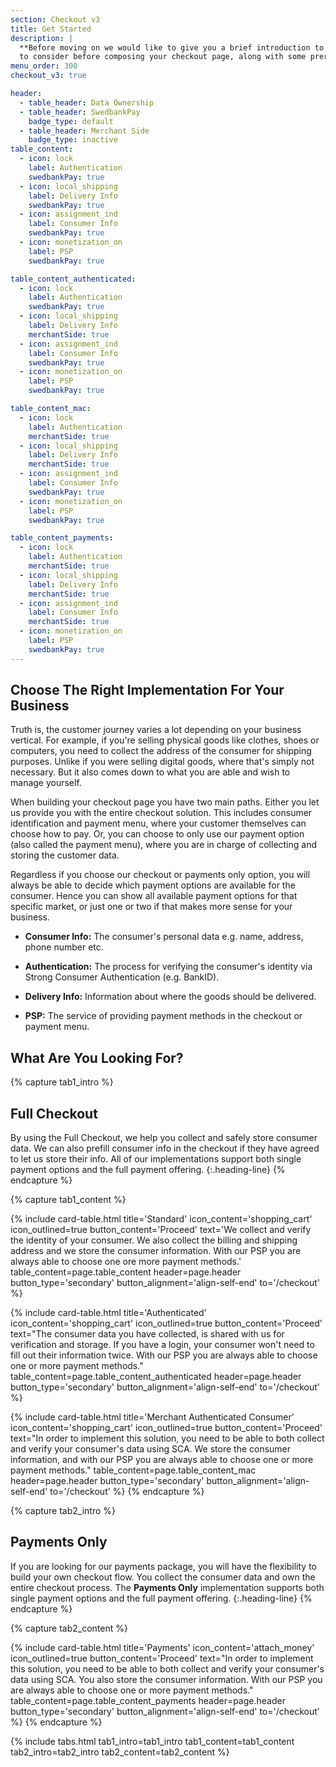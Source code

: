 ```yaml
---
section: Checkout v3
title: Get Started
description: |
  **Before moving on we would like to give you a brief introduction to what you need
  to consider before composing your checkout page, along with some prerequisites.**
menu_order: 300
checkout_v3: true

header:
  - table_header: Data Ownership
  - table_header: SwedbankPay
    badge_type: default
  - table_header: Merchant Side
    badge_type: inactive
table_content:
  - icon: lock
    label: Authentication
    swedbankPay: true
  - icon: local_shipping
    label: Delivery Info
    swedbankPay: true
  - icon: assignment_ind
    label: Consumer Info
    swedbankPay: true
  - icon: monetization_on
    label: PSP
    swedbankPay: true

table_content_authenticated:
  - icon: lock
    label: Authentication
    swedbankPay: true
  - icon: local_shipping
    label: Delivery Info
    merchantSide: true 
  - icon: assignment_ind
    label: Consumer Info
    swedbankPay: true
  - icon: monetization_on
    label: PSP
    swedbankPay: true

table_content_mac:
  - icon: lock
    label: Authentication
    merchantSide: true 
  - icon: local_shipping
    label: Delivery Info
    merchantSide: true 
  - icon: assignment_ind
    label: Consumer Info
    swedbankPay: true
  - icon: monetization_on
    label: PSP
    swedbankPay: true

table_content_payments:
  - icon: lock
    label: Authentication
    merchantSide: true 
  - icon: local_shipping
    label: Delivery Info
    merchantSide: true 
  - icon: assignment_ind
    label: Consumer Info
    merchantSide: true 
  - icon: monetization_on
    label: PSP
    swedbankPay: true
---
```


## Choose The Right Implementation For Your Business

Truth is, the customer journey varies a lot depending on your business
vertical. For example, if you're selling physical goods like clothes, shoes or
computers, you need to collect the address of the consumer for shipping
purposes. Unlike if you were selling digital goods, where that's simply not
necessary. But it also comes down to what you are able and wish to manage
yourself.

When building your checkout page you have two main paths. Either you let us
provide you with the entire checkout solution. This includes consumer
identification and payment menu, where your customer themselves can choose how
to pay. Or, you can choose to only use our payment option (also called the
payment menu), where you are in charge of collecting and storing the customer
data.

Regardless if you choose our checkout or payments only option, you will always
be able to decide which payment options are available for the consumer. Hence
you can show all available payment options for that specific market, or just one
or two if that makes more sense for your business.

-   **Consumer Info:** The consumer's personal data e.g. name, address, phone
    number etc.

-   **Authentication:** The process for verifying the consumer's identity via
    Strong Consumer Authentication (e.g. BankID).

-   **Delivery Info:** Information about where the goods should be delivered.

-   **PSP:** The service of providing payment methods in the checkout or payment
    menu.

## What Are You Looking For?

{% capture tab1_intro %}

## Full Checkout

By using the Full Checkout, we help you collect and safely store consumer data.
We can also prefill consumer info in the checkout if they have agreed to let us
store their info. All of our implementations support both single payment options
and the full payment offering.
{:.heading-line}
{% endcapture %}

{% capture tab1_content %}

{% include card-table.html
  title='Standard'
  icon_content='shopping_cart'
  icon_outlined=true
  button_content='Proceed'
  text='We collect and verify the identity of your consumer. We also collect the billing and shipping address and we store the consumer information. With our PSP you are always able to choose one ore more payment methods.'
  table_content=page.table_content
  header=page.header
  button_type='secondary'
  button_alignment='align-self-end'
  to='/checkout'
  %}

{% include card-table.html
  title='Authenticated'
  icon_content='shopping_cart'
  icon_outlined=true
  button_content='Proceed'
  text="The consumer data you have collected, is shared with us for verification and
  storage. If you have a login, your consumer won't need to fill out their
  information twice. With our PSP you are always able to choose one or more
  payment methods."
  table_content=page.table_content_authenticated
  header=page.header
  button_type='secondary'
  button_alignment='align-self-end'
  to='/checkout'
%}

{% include card-table.html
  title='Merchant Authenticated Consumer'
  icon_content='shopping_cart'
  icon_outlined=true
  button_content='Proceed'
  text="In order to implement this solution, you need to be able to both collect and
  verify your consumer's data using SCA. We store the consumer information, and
  with our PSP you are always able to choose one or more payment methods."
  table_content=page.table_content_mac
  header=page.header
  button_type='secondary'
  button_alignment='align-self-end'
  to='/checkout'
%}
{% endcapture %}

{% capture tab2_intro %}

## Payments Only

If you are looking for our payments package, you will have the flexibility to
build your own checkout flow. You collect the consumer data and own the entire
checkout process. The **Payments Only** implementation supports both single
payment options and the full payment offering.
{:.heading-line}
{% endcapture %}

{% capture tab2_content %}

{% include card-table.html
  title='Payments'
  icon_content='attach_money'
  icon_outlined=true
  button_content='Proceed'
  text="In order to implement this solution, you need to be able to both collect and
  verify your consumer's data using SCA. You also store the consumer information.
  With our PSP you are always able to choose one or more payment methods."
  table_content=page.table_content_payments
  header=page.header
  button_type='secondary'
  button_alignment='align-self-end'
  to='/checkout'
%}
{% endcapture %}

{% include tabs.html
  tab1_intro=tab1_intro
  tab1_content=tab1_content
  tab2_intro=tab2_intro
  tab2_content=tab2_content
  %}
